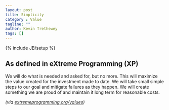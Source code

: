 ```yaml
---
layout: post
title: Simplicity
category : Value
tagline: ""
author: Kevin Trethewey
tags: []
---
```

{% include JB/setup %}

## As defined in eXtreme Programming (XP)
We will do what is needed and asked for, but no more. This will maximize the value created for the investment made to date. We will take small simple steps to our goal and mitigate failures as they happen. We will create something we are proud of and maintain it long term for reasonable costs. 

*(via [extremeprogramming.org/values](http://www.extremeprogramming.org/values.html))*